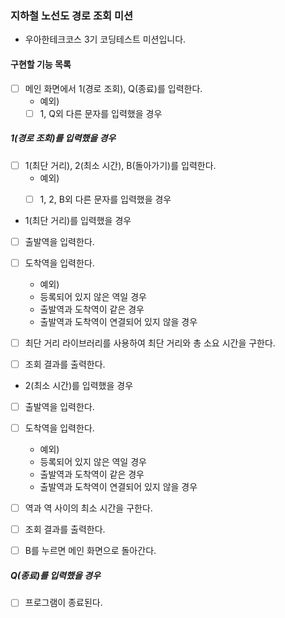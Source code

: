 ### 지하철 노선도 경로 조회 미션
- 우아한테크코스 3기 코딩테스트 미션입니다.

#### 구현할 기능 목록

- [ ] 메인 화면에서 1(경로 조회), Q(종료)를 입력한다.
    - 예외)
    - [ ] 1, Q외 다른 문자를 입력했을 경우
    
##### 1(경로 조회)를 입력했을 경우

- [ ] 1(최단 거리), 2(최소 시간), B(돌아가기)를 입력한다.
    - 예외)
    - [ ] 1, 2, B외 다른 문자를 입력했을 경우


- 1(최단 거리)를 입력했을 경우
- [ ] 출발역을 입력한다.
- [ ] 도착역을 입력한다.
    - 예외)
    - 등록되어 있지 않은 역일 경우
    - 출발역과 도착역이 같은 경우
    - 출발역과 도착역이 연결되어 있지 않을 경우

- [ ] 최단 거리 라이브러리를 사용하여 최단 거리와 총 소요 시간을 구한다.
- [ ] 조회 결과를 출력한다.

- 2(최소 시간)를 입력했을 경우
- [ ] 출발역을 입력한다.
- [ ] 도착역을 입력한다.
    - 예외)
    - 등록되어 있지 않은 역일 경우
    - 출발역과 도착역이 같은 경우
    - 출발역과 도착역이 연결되어 있지 않을 경우

- [ ] 역과 역 사이의 최소 시간을 구한다.
- [ ] 조회 결과를 출력한다.


- [ ] B를 누르면 메인 화면으로 돌아간다.

##### Q(종료)를 입력했을 경우
- [ ] 프로그램이 종료된다.